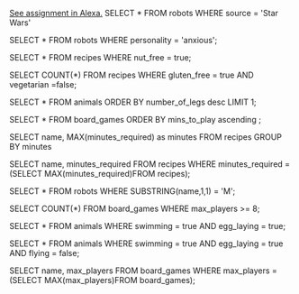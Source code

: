 [See assignment in Alexa.](https://alexa.bitmaker.co/cohorts/72/assignments/2244/latest)
SELECT * FROM robots WHERE source = 'Star Wars'

SELECT * FROM robots WHERE personality = 'anxious';

SELECT * FROM recipes WHERE nut_free = true;

SELECT COUNT(*) FROM recipes WHERE gluten_free = true AND vegetarian =false;

SELECT  *  FROM animals ORDER BY number_of_legs desc LIMIT 1;

SELECT * FROM board_games ORDER BY mins_to_play ascending ;

SELECT name, MAX(minutes_required) as minutes FROM recipes GROUP BY minutes

SELECT name, minutes_required FROM recipes WHERE minutes_required = (SELECT MAX(minutes_required)FROM recipes);

SELECT * FROM robots WHERE SUBSTRING(name,1,1) = 'M';

SELECT COUNT(*) FROM board_games WHERE max_players >= 8;

SELECT * FROM animals WHERE swimming = true AND egg_laying = true;

SELECT * FROM animals WHERE swimming = true AND egg_laying = true AND flying = false;

SELECT name, max_players FROM board_games WHERE max_players = (SELECT MAX(max_players)FROM board_games);
